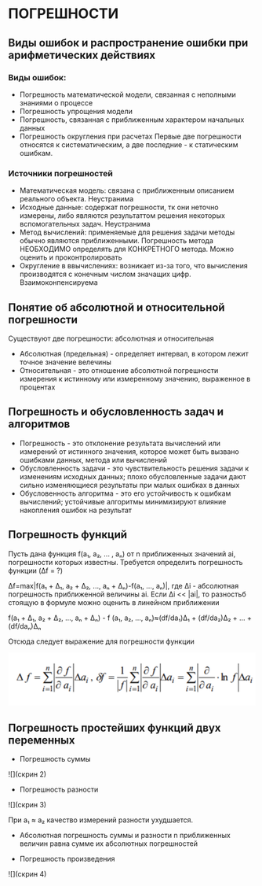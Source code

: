 # ПОГРЕШНОСТИ

## Виды ошибок и распространение ошибки при арифметических действиях
### Виды ошибок:
 - Погрешность математической модели, связанная с неполными знаниями о процессе
 - Погрешность упрощения модели
 - Погрешность, связанная с приближенным характером начальных данных
 - Погрешность округления при расчетах
 Первые две погрешности относятся к систематическим, а две последние - к статическим ошибкам.
 ### Источники погрешностей
 - Математическая модель: связана с приближенным описанием реального объекта. Неустранима
 - Исходные данные: содержат погрешности, тк они неточно измерены, либо являются результаттом решения некоторых вспомогательных задач. Неустранима
 - Метод вычислений: применяемые для решения задачи методы обычно являются приближенными. Погрешность метода НЕОБХОДИМО определять для КОНКРЕТНОГО метода. Можно оценить и проконтролировать
 - Округление в ввычислениях: возникает из-за того, что вычисления производятся с конечным числом значащих цифр. Взаимоконпенсируема

## Понятие об абсолютной и относительной погрешности
Существуют две погрешности: абсолютная и относительная

 - Абсолютная (предельная) - определяет интервал, в котором лежит точное значение велечины
 - Относительная - это отношение абсолютной погрешности измерения к истинному или измеренному значению, выраженное в процентах
## Погрешность и обусловленность задач и алгоритмов

 - Погрешность - это отклонение результата вычислений или измерений от истинного значения, которое может быть вызвано ошибками данных, метода или вычислений
 - Обусловленность задачи - это чувствительность решения задачи к изменениям исходных данных; плохо обусловленные задачи дают сильно изменяющиеся результаты при малых ошибках в данных
 - Обусловенность алгоритма - это его устойчивость к ошибкам вычислений; устойчивые алгоритмы минимизируют влияние накопления ошибок на результат

 ## Погрешность функций
Пусть дана функция f(a₁, a₂, ... , aₙ) от n приближенных значений ai, погрешности которых известны. Требуется определить погрешность функции (Δf = ?)

Δf=max|f(a₁ + Δ₁, a₂ + Δ₂, ..., aₙ + Δₙ)-f(a₁, ..., aₙ)|, где Δi - абсолютная погрешность приближенной величины ai. Если Δi << |ai|, то разностьб стоящую в формуле можно оценить в линейном приближении

f(a₁ + Δ₁, a₂ + Δ₂, ..., aₙ + Δₙ) - f (a₁, a₂, ..., aₙ)≈(df/da₁)Δ₁ + (df/da₂)Δ₂ + ... + (df/daₙ)Δₙ

Отсюда следует выражение для погрешности функции
   
![](https://github.com/Soup-o-Stat/Computational-mathematics-a-test/blob/main/%D0%9C%D0%B5%D1%82%D0%BE%D0%B4%D0%B8%D1%87%D0%BA%D0%B0/%D0%9F%D0%BE%D0%B3%D1%80%D0%B5%D1%88%D0%BD%D0%BE%D1%81%D1%82%D0%B8_%D1%81%D0%BA%D1%80%D0%B8%D0%BD%D1%8B/screenshot1.PNG)

 ## Погрешность простейших функций двух переменных

  - Погрешность суммы

 ![](скрин 2)

  - Погрешность разности

 ![](скрин 3)

 При a₁ ≈ a₂ качество измерений разности ухудшается.

 - Абсолютная погрешность суммы и разности n приближенных величин равна сумме их абсолютных погрешностей

  - Погрешность произведения

  ![](скрин 4)
